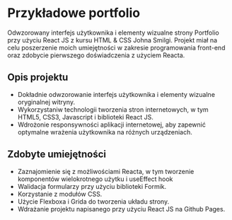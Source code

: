 # Przykładowe portfolio
Odwzorowany interfejs użytkownika i elementy wizualne strony Portfolio przy użyciu React JS z kursu HTML & CSS Johna Smilgi. Projekt miał na celu poszerzenie moich umiejętności w zakresie programowania front-end oraz zdobycie pierwszego doświadczenia z użyciem Reacta.

## Opis projektu
- Dokładnie odwzorowanie interfejs użytkownika i elementy wizualne oryginalnej witryny.
- Wykorzystaniw technologii tworzenia stron internetowych, w tym HTML5, CSS3, Javascript i biblioteki React JS.
- Wdrożonie responsywności aplikacji internetowej, aby zapewnić optymalne wrażenia użytkownika na różnych urządzeniach.

## Zdobyte umiejętności
- Zaznajomienie się z możliwościami Reacta, w tym tworzenie komponentów wielokrotnego użytku i useEffect hook
- Walidacja formularzy przy użyciu biblioteki Formik.
- Korzystanie z modułów CSS.
- Użycie Flexboxa i Grida do tworzenia układu strony.
- Wdrażanie projektu napisanego przy użyciu React JS na Github Pages.
